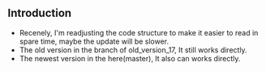 ## Introduction

* Recenely,  I'm readjusting the code structure to make it easier to read in spare time, maybe the update will be slower.
* The old version in the branch of old_version_17, It still works directly.
* The newest version in the here(master), It also can works directly.

